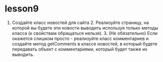 # lesson9
1. Создайте класс новостей для сайта 2. Реализуйте страницу, на которой вы будете эти новости выводить используя только методы класса (к свойствам обращаться нельзя). 3. (Не обязательно) Если окажется слишком просто - реализуйте класс комментариев и создайте метод getComments в классе новостей, в который будете передавать объект с комментариями, который будет также их выводить.
